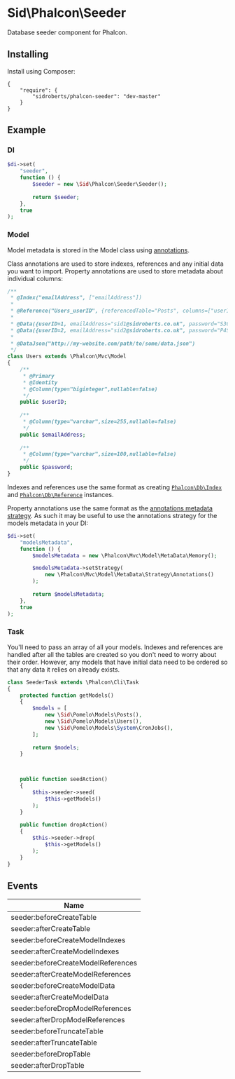 Sid\Phalcon\Seeder
==================

Database seeder component for Phalcon.



## Installing ##

Install using Composer:

```
{
	"require": {
		"sidroberts/phalcon-seeder": "dev-master"
	}
}
```



## Example ##

### DI ###

```php
$di->set(
	"seeder",
	function () {
		$seeder = new \Sid\Phalcon\Seeder\Seeder();
		
		return $seeder;
	},
	true
);
```

### Model ###

Model metadata is stored in the Model class using [annotations](https://docs.phalconphp.com/en/latest/reference/annotations.html).

Class annotations are used to store indexes, references and any initial data you want to import. Property annotations are used to store metadata about individual columns:

```php
/**
 * @Index("emailAddress", ["emailAddress"])
 * 
 * @Reference("Users_userID", {referencedTable="Posts", columns=["userID"], referencedColumns=["userID"]})
 *
 * @Data({userID=1, emailAddress="sid1@sidroberts.co.uk", password="S3CR3T"})
 * @Data({userID=2, emailAddress="sid2@sidroberts.co.uk", password="P4SSW0RD"})
 *
 * @DataJson("http://my-website.com/path/to/some/data.json")
 */
class Users extends \Phalcon\Mvc\Model
{
    /**
     * @Primary
     * @Identity
     * @Column(type="biginteger",nullable=false)
     */
    public $userID;
    
    /**
     * @Column(type="varchar",size=255,nullable=false)
     */
    public $emailAddress;
    
    /**
     * @Column(type="varchar",size=100,nullable=false)
     */
    public $password;
}
```

Indexes and references use the same format as creating [`Phalcon\Db\Index`](https://docs.phalconphp.com/en/latest/api/Phalcon_Db_Index.html) and [`Phalcon\Db\Reference`](https://docs.phalconphp.com/en/latest/api/Phalcon_Db_Reference.html) instances.

Property annotations use the same format as the [annotations metadata strategy](https://docs.phalconphp.com/en/latest/reference/models-metadata.html#annotations-strategy). As such it may be useful to use the annotations strategy for the models metadata in your DI:

```php
$di->set(
	"modelsMetadata",
	function () {
		$modelsMetadata = new \Phalcon\Mvc\Model\MetaData\Memory();

        $modelsMetadata->setStrategy(
            new \Phalcon\Mvc\Model\MetaData\Strategy\Annotations()
        );
        
        return $modelsMetadata;
    },
    true
);
```

### Task ###

You'll need to pass an array of all your models. Indexes and references are handled after all the tables are created so you don't need to worry about their order. However, any models that have initial data need to be ordered so that any data it relies on already exists.

```php
class SeederTask extends \Phalcon\Cli\Task
{
    protected function getModels()
    {
        $models = [
            new \Sid\Pomelo\Models\Posts(),
            new \Sid\Pomelo\Models\Users(),
            new \Sid\Pomelo\Models\System\CronJobs(),
        ];
        
        return $models;
    }


    
    public function seedAction()
    {
        $this->seeder->seed(
            $this->getModels()
        );
    }
    
    public function dropAction()
    {
        $this->seeder->drop(
            $this->getModels()
        );
    }
}
```



## Events ##

| Name                               |
| ---------------------------------- |
| seeder:beforeCreateTable           |
| seeder:afterCreateTable            |
| seeder:beforeCreateModelIndexes    |
| seeder:afterCreateModelIndexes     |
| seeder:beforeCreateModelReferences |
| seeder:afterCreateModelReferences  |
| seeder:beforeCreateModelData       |
| seeder:afterCreateModelData        |
| seeder:beforeDropModelReferences   |
| seeder:afterDropModelReferences    |
| seeder:beforeTruncateTable         |
| seeder:afterTruncateTable          |
| seeder:beforeDropTable             |
| seeder:afterDropTable              |
